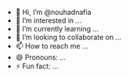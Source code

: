 - 👋 Hi, I’m @nouhadnafia
- 👀 I’m interested in ...
- 🌱 I’m currently learning ...
- 💞️ I’m looking to collaborate on ...
- 📫 How to reach me ...
- 😄 Pronouns: ...
- ⚡ Fun fact: ...

<!---
nouhadnafia/nouhadnafia is a ✨ special ✨ repository because its `README.md` (this file) appears on your GitHub profile.
You can click the Preview link to take a look at your changes.
--->
